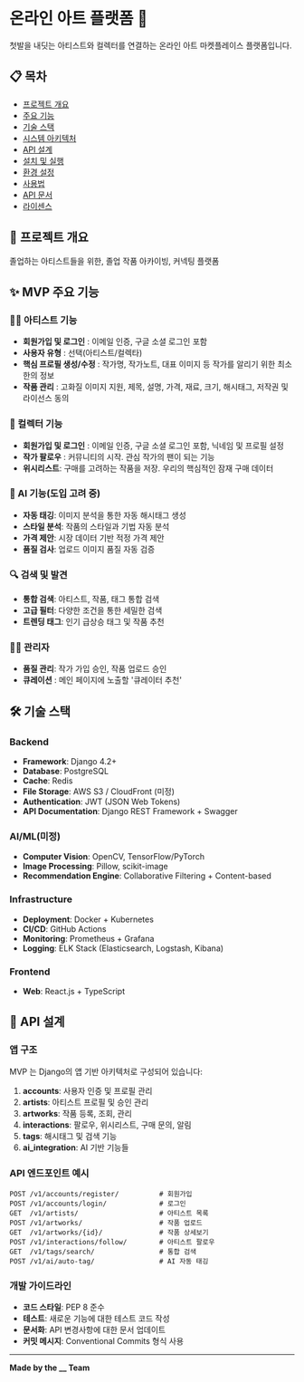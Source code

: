 # 온라인 아트 플랫폼 🎨

첫발을 내딧는 아티스트와 컬렉터를 연결하는 온라인 아트 마켓플레이스 플랫폼입니다.

## 📋 목차

- [프로젝트 개요](#프로젝트-개요)
- [주요 기능](#주요-기능)
- [기술 스택](#기술-스택)
- [시스템 아키텍처](#시스템-아키텍처)
- [API 설계](#api-설계)
- [설치 및 실행](#설치-및-실행)
- [환경 설정](#환경-설정)
- [사용법](#사용법)
- [API 문서](#api-문서)
- [라이센스](#라이센스)

## 🎯 프로젝트 개요

졸업하는 아티스트들을 위한, 졸업 작품 아카이빙, 커넥팅 플랫폼

## ✨ MVP 주요 기능

### 👨‍🎨 아티스트 기능
- **회원가입 및 로그인** : 이메일 인증, 구글 소셜 로그인 포함
- **사용자 유형** : 선택(아티스트/컬렉타)
- **핵심 프로필 생성/수정** : 작가명, 작가노트, 대표 이미지 등 작가를 알리기 위한 최소한의 정보
- **작품 관리** : 고화질 이미지 지원, 제목, 설명, 가격, 재료, 크기, 해시태그, 저작권 및 라이선스 동의

### 🎨 컬렉터 기능
- **회원가입 및 로그인** : 이메일 인증, 구글 소셜 로그인 포함, 닉네임 및 프로필 설정
- **작가 팔로우** : 커뮤니티의 시작. 관심 작가의 팬이 되는 기능
- **위시리스트**: 구매를 고려하는 작품을 저장. 우리의 핵심적인 잠재 구매 데이터

### 🤖 AI 기능(도입 고려 중)
- **자동 태깅**: 이미지 분석을 통한 자동 해시태그 생성
- **스타일 분석**: 작품의 스타일과 기법 자동 분석
- **가격 제안**: 시장 데이터 기반 적정 가격 제안
- **품질 검사**: 업로드 이미지 품질 자동 검증

### 🔍 검색 및 발견
- **통합 검색**: 아티스트, 작품, 태그 통합 검색
- **고급 필터**: 다양한 조건을 통한 세밀한 검색
- **트렌딩 태그**: 인기 급상승 태그 및 작품 추천

### 👨‍🎨 관리자
- **품질 관리**: 작가 가입 승인, 작품 업로드 승인
- **큐레이션** : 메인 페이지에 노출할 '큐레이터 추천'


## 🛠 기술 스택

### Backend
- **Framework**: Django 4.2+ 
- **Database**: PostgreSQL
- **Cache**: Redis
- **File Storage**: AWS S3 / CloudFront (미정)
- **Authentication**: JWT (JSON Web Tokens)
- **API Documentation**: Django REST Framework + Swagger

### AI/ML(미정)
- **Computer Vision**: OpenCV, TensorFlow/PyTorch
- **Image Processing**: Pillow, scikit-image
- **Recommendation Engine**: Collaborative Filtering + Content-based

### Infrastructure
- **Deployment**: Docker + Kubernetes
- **CI/CD**: GitHub Actions
- **Monitoring**: Prometheus + Grafana
- **Logging**: ELK Stack (Elasticsearch, Logstash, Kibana)

### Frontend
- **Web**: React.js + TypeScript


## 📡 API 설계

### 앱 구조
MVP 는 Django의 앱 기반 아키텍처로 구성되어 있습니다:

1. **accounts**: 사용자 인증 및 프로필 관리
2. **artists**: 아티스트 프로필 및 승인 관리
3. **artworks**: 작품 등록, 조회, 관리
4. **interactions**: 팔로우, 위시리스트, 구매 문의, 알림
5. **tags**: 해시태그 및 검색 기능
6. **ai_integration**: AI 기반 기능들

### API 엔드포인트 예시

```
POST /v1/accounts/register/          # 회원가입
POST /v1/accounts/login/             # 로그인
GET  /v1/artists/                    # 아티스트 목록
POST /v1/artworks/                   # 작품 업로드
GET  /v1/artworks/{id}/              # 작품 상세보기
POST /v1/interactions/follow/        # 아티스트 팔로우
GET  /v1/tags/search/                # 통합 검색
POST /v1/ai/auto-tag/                # AI 자동 태깅
```


### 개발 가이드라인

- **코드 스타일**: PEP 8 준수
- **테스트**: 새로운 기능에 대한 테스트 코드 작성
- **문서화**: API 변경사항에 대한 문서 업데이트
- **커밋 메시지**: Conventional Commits 형식 사용

---

**Made by the __ Team**
```